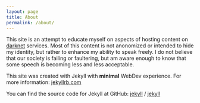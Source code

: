 ```yaml
---
layout: page
title: About
permalink: /about/
---
```


This site is an attempt to educate myself on aspects of hosting content on [darknet](https://en.wikipedia.org/wiki/Darknet) services.  Most of this content is not anonomized or intended to hide my identity, but rather to enhance my ability to speak freely.  I do not believe that our society is failing or faultering, but am aware enough to know that some speech is becoming less and less acceptable. 

This site was created with Jekyll with **minimal** WebDev experience.  For more information: [jekyllrb.com](https://jekyllrb.com/)

You can find the source code for Jekyll at GitHub:
[jekyll][jekyll-organization] /
[jekyll](https://github.com/jekyll/jekyll)


[jekyll-organization]: https://github.com/jekyll
